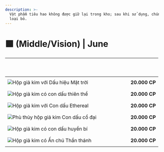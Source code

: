 ```yaml
---
description: >-
  Vật phẩm tiêu hao không được giữ lại trong kho; sau khi sử dụng, chúng sẽ bị
  loại bỏ.
---
```


# 🟩 (Middle/Vision) | June

| <p><br></p>                                                                                                                                                                                                                           |                                                                                                                                                                                                                                                 |               |
| ------------------------------------------------------------------------------------------------------------------------------------------------------------------------------------------------------------------------------------- | ----------------------------------------------------------------------------------------------------------------------------------------------------------------------------------------------------------------------------------------------- | ------------- |
| ​![](https://files.gitbook.com/v0/b/gitbook-x-prod.appspot.com/o/spaces%2F5dw75qmKGvVS4vVNTE1B%2Fuploads%2FKzUMTfuzXfdA1Tdosl0o%2Fimage.png?alt=media\&token=7e3b09da-e8ee-4a25-b76d-5f937e04b430)Hộp giả kim với Dấu hiệu Mặt trời   | <div><figure><img src="../../../../../.gitbook/assets/https___files.gitbook.com_v0_b_gitbook-x-prod.appspot.com_o_spaces%2F5dw75qmKGvVS4vVNTE1B%2Fuploads%2FMSzzcpmoxVEXyAgaUaF5%2F12.webp" alt=""><figcaption></figcaption></figure></div>     | **20.000 CP** |
| ​![](https://files.gitbook.com/v0/b/gitbook-x-prod.appspot.com/o/spaces%2F5dw75qmKGvVS4vVNTE1B%2Fuploads%2F4DEFBZVzkB8MiOSR7D6B%2Fimage.png?alt=media\&token=efc6c2cf-61cf-4161-af13-30b0a79fc566)Hộp giả kim có con dấu thiên thể    | <div><figure><img src="../../../../../.gitbook/assets/https___files.gitbook.com_v0_b_gitbook-x-prod.appspot.com_o_spaces%2F5dw75qmKGvVS4vVNTE1B%2Fuploads%2FgO6sa4yWpCdmVHih9kwj%2F14.webp" alt=""><figcaption></figcaption></figure></div>     | **20.000 CP** |
| ​![](https://files.gitbook.com/v0/b/gitbook-x-prod.appspot.com/o/spaces%2F5dw75qmKGvVS4vVNTE1B%2Fuploads%2FoIHpRGpXIfd8EO5sCT1X%2Fimage.png?alt=media\&token=cd6bb93a-99f4-47af-831e-ba64bb800c5d)Hộp giả kim với Con dấu Ethereal    | <div><figure><img src="../../../../../.gitbook/assets/https___files.gitbook.com_v0_b_gitbook-x-prod.appspot.com_o_spaces%2F5dw75qmKGvVS4vVNTE1B%2Fuploads%2FHZTS4afQJ64IWeQSHW2Y%2F15 (1).webp" alt=""><figcaption></figcaption></figure></div> | **20.000 CP** |
| ​![](https://files.gitbook.com/v0/b/gitbook-x-prod.appspot.com/o/spaces%2F5dw75qmKGvVS4vVNTE1B%2Fuploads%2F5wBn8inPVL2C2Qv6eLUd%2Fimage.png?alt=media\&token=89e012e3-cdc8-400c-8c75-a417dbedfafe)Phù thủy hộp giả kim Con dấu cổ đại | <div><figure><img src="../../../../../.gitbook/assets/https___files.gitbook.com_v0_b_gitbook-x-prod.appspot.com_o_spaces%2F5dw75qmKGvVS4vVNTE1B%2Fuploads%2FMCIsyJ284Z1tKBMY02im%2F16 (2).webp" alt=""><figcaption></figcaption></figure></div> | **20.000 CP** |
| ​![](https://files.gitbook.com/v0/b/gitbook-x-prod.appspot.com/o/spaces%2F5dw75qmKGvVS4vVNTE1B%2Fuploads%2FOmomWJjytOeXvLMNWiZH%2Fimage.png?alt=media\&token=8b9bacee-cbe0-4cba-8c27-99f99e83a3bb)Hộp giả kim có con dấu huyền bí     | <div><figure><img src="../../../../../.gitbook/assets/https___files.gitbook.com_v0_b_gitbook-x-prod.appspot.com_o_spaces%2F5dw75qmKGvVS4vVNTE1B%2Fuploads%2FyKnrcXKRh9hsz9UgIOKz%2F17 (3).webp" alt=""><figcaption></figcaption></figure></div> | **20.000 CP** |
| ​![](https://files.gitbook.com/v0/b/gitbook-x-prod.appspot.com/o/spaces%2F5dw75qmKGvVS4vVNTE1B%2Fuploads%2FIcC8qbs7lHY611iPuhdm%2Fimage.png?alt=media\&token=910b998b-b9af-4eda-bd1f-fdf0c044523c)Hộp giả kim có Ấn chú Thần thánh    | <div><figure><img src="../../../../../.gitbook/assets/https___files.gitbook.com_v0_b_gitbook-x-prod.appspot.com_o_spaces%2F5dw75qmKGvVS4vVNTE1B%2Fuploads%2FOjQbzmqBRCapCrS7yv00%2F18 (2).webp" alt=""><figcaption></figcaption></figure></div> | **20.000 CP** |
